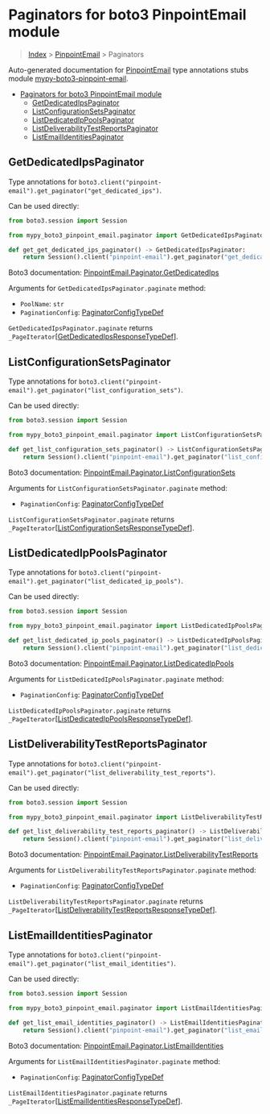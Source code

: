 <a id="paginators-for-boto3-pinpointemail-module"></a>

# Paginators for boto3 PinpointEmail module

> [Index](../README.md) > [PinpointEmail](./README.md) > Paginators

Auto-generated documentation for
[PinpointEmail](https://boto3.amazonaws.com/v1/documentation/api/latest/reference/services/pinpoint-email.html#PinpointEmail)
type annotations stubs module
[mypy-boto3-pinpoint-email](https://pypi.org/project/mypy-boto3-pinpoint-email/).

- [Paginators for boto3 PinpointEmail module](#paginators-for-boto3-pinpointemail-module)
  - [GetDedicatedIpsPaginator](#getdedicatedipspaginator)
  - [ListConfigurationSetsPaginator](#listconfigurationsetspaginator)
  - [ListDedicatedIpPoolsPaginator](#listdedicatedippoolspaginator)
  - [ListDeliverabilityTestReportsPaginator](#listdeliverabilitytestreportspaginator)
  - [ListEmailIdentitiesPaginator](#listemailidentitiespaginator)

<a id="getdedicatedipspaginator"></a>

## GetDedicatedIpsPaginator

Type annotations for
`boto3.client("pinpoint-email").get_paginator("get_dedicated_ips")`.

Can be used directly:

```python
from boto3.session import Session

from mypy_boto3_pinpoint_email.paginator import GetDedicatedIpsPaginator

def get_get_dedicated_ips_paginator() -> GetDedicatedIpsPaginator:
    return Session().client("pinpoint-email").get_paginator("get_dedicated_ips")
```

Boto3 documentation:
[PinpointEmail.Paginator.GetDedicatedIps](https://boto3.amazonaws.com/v1/documentation/api/latest/reference/services/pinpoint-email.html#PinpointEmail.Paginator.GetDedicatedIps)

Arguments for `GetDedicatedIpsPaginator.paginate` method:

- `PoolName`: `str`
- `PaginationConfig`:
  [PaginatorConfigTypeDef](./type_defs.md#paginatorconfigtypedef)

`GetDedicatedIpsPaginator.paginate` returns
`_PageIterator`\[[GetDedicatedIpsResponseTypeDef](./type_defs.md#getdedicatedipsresponsetypedef)\].

<a id="listconfigurationsetspaginator"></a>

## ListConfigurationSetsPaginator

Type annotations for
`boto3.client("pinpoint-email").get_paginator("list_configuration_sets")`.

Can be used directly:

```python
from boto3.session import Session

from mypy_boto3_pinpoint_email.paginator import ListConfigurationSetsPaginator

def get_list_configuration_sets_paginator() -> ListConfigurationSetsPaginator:
    return Session().client("pinpoint-email").get_paginator("list_configuration_sets")
```

Boto3 documentation:
[PinpointEmail.Paginator.ListConfigurationSets](https://boto3.amazonaws.com/v1/documentation/api/latest/reference/services/pinpoint-email.html#PinpointEmail.Paginator.ListConfigurationSets)

Arguments for `ListConfigurationSetsPaginator.paginate` method:

- `PaginationConfig`:
  [PaginatorConfigTypeDef](./type_defs.md#paginatorconfigtypedef)

`ListConfigurationSetsPaginator.paginate` returns
`_PageIterator`\[[ListConfigurationSetsResponseTypeDef](./type_defs.md#listconfigurationsetsresponsetypedef)\].

<a id="listdedicatedippoolspaginator"></a>

## ListDedicatedIpPoolsPaginator

Type annotations for
`boto3.client("pinpoint-email").get_paginator("list_dedicated_ip_pools")`.

Can be used directly:

```python
from boto3.session import Session

from mypy_boto3_pinpoint_email.paginator import ListDedicatedIpPoolsPaginator

def get_list_dedicated_ip_pools_paginator() -> ListDedicatedIpPoolsPaginator:
    return Session().client("pinpoint-email").get_paginator("list_dedicated_ip_pools")
```

Boto3 documentation:
[PinpointEmail.Paginator.ListDedicatedIpPools](https://boto3.amazonaws.com/v1/documentation/api/latest/reference/services/pinpoint-email.html#PinpointEmail.Paginator.ListDedicatedIpPools)

Arguments for `ListDedicatedIpPoolsPaginator.paginate` method:

- `PaginationConfig`:
  [PaginatorConfigTypeDef](./type_defs.md#paginatorconfigtypedef)

`ListDedicatedIpPoolsPaginator.paginate` returns
`_PageIterator`\[[ListDedicatedIpPoolsResponseTypeDef](./type_defs.md#listdedicatedippoolsresponsetypedef)\].

<a id="listdeliverabilitytestreportspaginator"></a>

## ListDeliverabilityTestReportsPaginator

Type annotations for
`boto3.client("pinpoint-email").get_paginator("list_deliverability_test_reports")`.

Can be used directly:

```python
from boto3.session import Session

from mypy_boto3_pinpoint_email.paginator import ListDeliverabilityTestReportsPaginator

def get_list_deliverability_test_reports_paginator() -> ListDeliverabilityTestReportsPaginator:
    return Session().client("pinpoint-email").get_paginator("list_deliverability_test_reports")
```

Boto3 documentation:
[PinpointEmail.Paginator.ListDeliverabilityTestReports](https://boto3.amazonaws.com/v1/documentation/api/latest/reference/services/pinpoint-email.html#PinpointEmail.Paginator.ListDeliverabilityTestReports)

Arguments for `ListDeliverabilityTestReportsPaginator.paginate` method:

- `PaginationConfig`:
  [PaginatorConfigTypeDef](./type_defs.md#paginatorconfigtypedef)

`ListDeliverabilityTestReportsPaginator.paginate` returns
`_PageIterator`\[[ListDeliverabilityTestReportsResponseTypeDef](./type_defs.md#listdeliverabilitytestreportsresponsetypedef)\].

<a id="listemailidentitiespaginator"></a>

## ListEmailIdentitiesPaginator

Type annotations for
`boto3.client("pinpoint-email").get_paginator("list_email_identities")`.

Can be used directly:

```python
from boto3.session import Session

from mypy_boto3_pinpoint_email.paginator import ListEmailIdentitiesPaginator

def get_list_email_identities_paginator() -> ListEmailIdentitiesPaginator:
    return Session().client("pinpoint-email").get_paginator("list_email_identities")
```

Boto3 documentation:
[PinpointEmail.Paginator.ListEmailIdentities](https://boto3.amazonaws.com/v1/documentation/api/latest/reference/services/pinpoint-email.html#PinpointEmail.Paginator.ListEmailIdentities)

Arguments for `ListEmailIdentitiesPaginator.paginate` method:

- `PaginationConfig`:
  [PaginatorConfigTypeDef](./type_defs.md#paginatorconfigtypedef)

`ListEmailIdentitiesPaginator.paginate` returns
`_PageIterator`\[[ListEmailIdentitiesResponseTypeDef](./type_defs.md#listemailidentitiesresponsetypedef)\].
